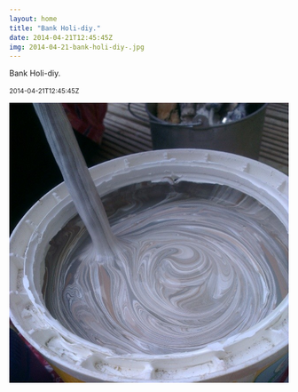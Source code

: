 ```yaml
---
layout: home
title: "Bank Holi-diy."
date: 2014-04-21T12:45:45Z
img: 2014-04-21-bank-holi-diy-.jpg
---
```


Bank Holi-diy.

<small>2014-04-21T12:45:45Z</small>

![Bank Holi-diy.](2014-04-21-bank-holi-diy-.jpg)
